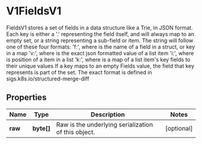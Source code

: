 

# V1FieldsV1

FieldsV1 stores a set of fields in a data structure like a Trie, in JSON format.  Each key is either a '.' representing the field itself, and will always map to an empty set, or a string representing a sub-field or item. The string will follow one of these four formats: 'f:<name>', where <name> is the name of a field in a struct, or key in a map 'v:<value>', where <value> is the exact json formatted value of a list item 'i:<index>', where <index> is position of a item in a list 'k:<keys>', where <keys> is a map of  a list item's key fields to their unique values If a key maps to an empty Fields value, the field that key represents is part of the set.  The exact format is defined in sigs.k8s.io/structured-merge-diff
## Properties

Name | Type | Description | Notes
------------ | ------------- | ------------- | -------------
**raw** | **byte[]** | Raw is the underlying serialization of this object. |  [optional]



